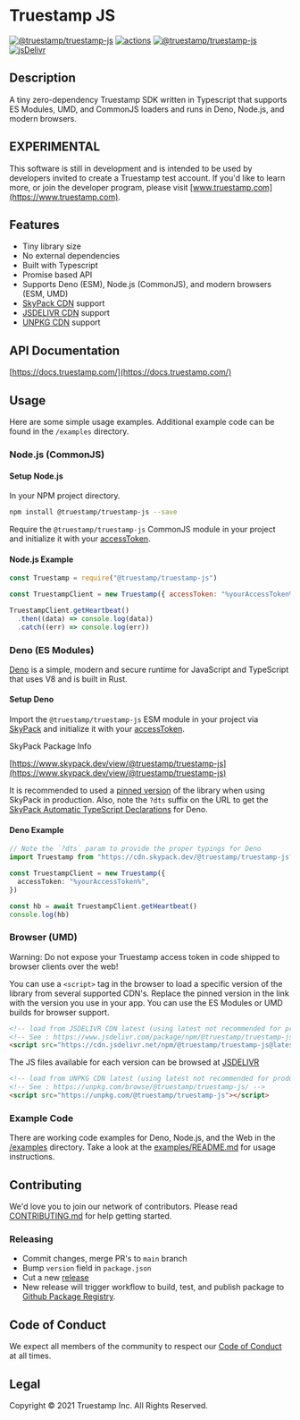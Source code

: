 # Truestamp JS

[![@truestamp/truestamp-js](https://snyk.io/advisor/npm-package/@truestamp/truestamp-js/badge.svg)](https://snyk.io/advisor/npm-package/@truestamp/truestamp-js)
[![actions](https://github.com/truestamp/truestamp-js/workflows/main/badge.svg?branch=main)](https://github.com/truestamp/truestamp-js/actions)
[![@truestamp/truestamp-js](https://img.shields.io/npm/v/@truestamp/truestamp-js)](https://www.npmjs.com/package/@truestamp/truestamp-js)
[![jsDelivr](https://data.jsdelivr.com/v1/package/npm/@truestamp/truestamp-js/badge)](https://www.jsdelivr.com/package/npm/@truestamp/truestamp-js)

## Description

A tiny zero-dependency Truestamp SDK written in Typescript that supports ES Modules, UMD, and CommonJS loaders and runs in Deno, Node.js, and modern browsers.

## EXPERIMENTAL

This software is still in development and is intended to be used by developers invited to create a Truestamp test account. If you'd like to learn more, or join the developer program, please visit [www.truestamp.com](https://www.truestamp.com).

## Features

- Tiny library size
- No external dependencies
- Built with Typescript
- Promise based API
- Supports Deno (ESM), Node.js (CommonJS), and modern browsers (ESM, UMD)
- [SkyPack CDN](https://www.skypack.dev/view/@truestamp/truestamp-js) support
- [JSDELIVR CDN](https://www.jsdelivr.com/package/npm/@truestamp/truestamp-js) support
- [UNPKG CDN](https://unpkg.com/browse/@truestamp/truestamp-js/) support

## API Documentation

[https://docs.truestamp.com/](https://docs.truestamp.com/)

## Usage

Here are some simple usage examples. Additional example code can be found in the `/examples` directory.

### Node.js (CommonJS)

#### Setup Node.js

In your NPM project directory.

```bash
npm install @truestamp/truestamp-js --save
```

Require the `@truestamp/truestamp-js` CommonJS module in your project and initialize it with your [accessToken](https://app.truestamp.com).

#### Node.js Example

```js
const Truestamp = require("@truestamp/truestamp-js")

const TruestampClient = new Truestamp({ accessToken: "%yourAccessToken%" })

TruestampClient.getHeartbeat()
  .then((data) => console.log(data))
  .catch((err) => console.log(err))
```

### Deno (ES Modules)

[Deno](https://deno.land/) is a simple, modern and secure runtime for JavaScript and TypeScript that uses V8 and is built in Rust.

#### Setup Deno

Import the `@truestamp/truestamp-js` ESM module in your project via [SkyPack](https://www.skypack.dev) and initialize it with your [accessToken](https://app.truestamp.com).

SkyPack Package Info

[https://www.skypack.dev/view/@truestamp/truestamp-js](https://www.skypack.dev/view/@truestamp/truestamp-js)

It is recommended to used a [pinned version](https://docs.skypack.dev/skypack-cdn/code/optimize-for-production) of the library when using SkyPack in production. Also, note the `?dts` suffix on the URL to get the [SkyPack Automatic TypeScript Declarations](https://docs.skypack.dev/skypack-cdn/code/deno) for Deno.

#### Deno Example

```typescript
// Note the `?dts` param to provide the proper typings for Deno
import Truestamp from "https://cdn.skypack.dev/@truestamp/truestamp-js?dts"

const TruestampClient = new Truestamp({
  accessToken: "%yourAccessToken%",
})

const hb = await TruestampClient.getHeartbeat()
console.log(hb)
```

### Browser (UMD)

Warning: Do not expose your Truestamp access token in code shipped to browser clients over the web!

You can use a `<script>` tag in the browser to load a specific version of the library from several supported CDN's. Replace the pinned version in the link with the version you use in your app. You can use the ES Modules or UMD builds for browser support.

```html
<!-- load from JSDELIVR CDN latest (using latest not recommended for production use, pin a version) -->
<!-- See : https://www.jsdelivr.com/package/npm/@truestamp/truestamp-js -->
<script src="https://cdn.jsdelivr.net/npm/@truestamp/truestamp-js@latest/dist/truestamp.umd.min.js"></script>
```

The JS files available for each version can be browsed at [JSDELIVR](https://www.jsdelivr.com/package/npm/@truestamp/truestamp-js)

```html
<!-- load from UNPKG CDN latest (using latest not recommended for production use, pin a version) -->
<!-- See : https://unpkg.com/browse/@truestamp/truestamp-js/ -->
<script src="https://unpkg.com/@truestamp/truestamp-js"></script>
```

### Example Code

There are working code examples for Deno, Node.js, and the Web in the [/examples](/examples) directory. Take a look at the [examples/README.md](examples/README.md) for usage instructions.

## Contributing

We'd love you to join our network of contributors. Please read [CONTRIBUTING.md](CONTRIBUTING.md) for help getting started.

### Releasing

- Commit changes, merge PR's to `main` branch
- Bump `version` field in `package.json`
- Cut a new [release](https://github.com/truestamp/truestamp-js/releases)
- New release will trigger workflow to build, test, and publish package to [Github Package Registry](https://github.com/truestamp/truestamp-js/packages).

## Code of Conduct

We expect all members of the community to respect our [Code of Conduct](CODE_OF_CONDUCT.md) at all times.

## Legal

Copyright © 2021 Truestamp Inc. All Rights Reserved.
